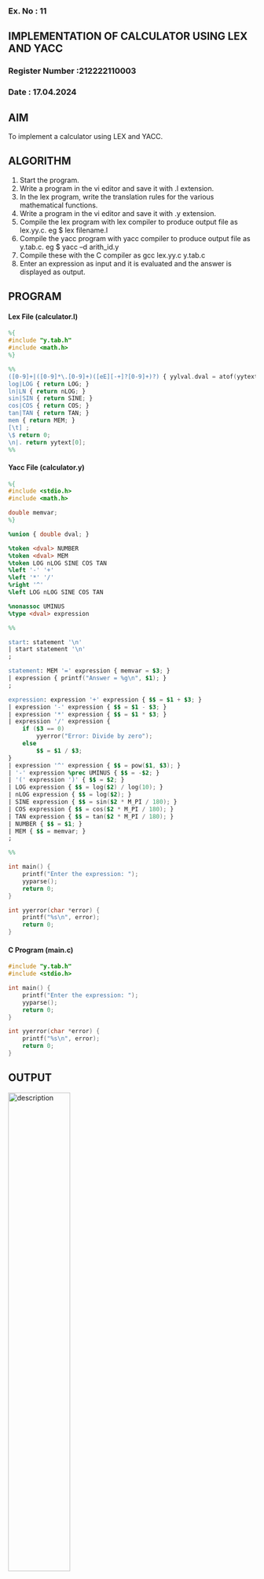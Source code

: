 ### Ex. No : 11	
## IMPLEMENTATION OF CALCULATOR USING LEX AND YACC 
### Register Number :212222110003
### Date : 17.04.2024

## AIM   
To implement a calculator using LEX and YACC.

## ALGORITHM
1.	Start the program.
2.	Write a program in the vi editor and save it with .l extension.
3.	In the lex program, write the translation rules for the various mathematical functions.
4.	Write a program in the vi editor and save it with .y extension.
5.	Compile the lex program with lex compiler to produce output file as lex.yy.c. eg $ lex filename.l
6.	Compile the yacc program with yacc compiler to produce output file as y.tab.c. eg $ yacc –d arith_id.y
7.	Compile these with the C compiler as gcc lex.yy.c y.tab.c
8.	Enter an expression as input and it is evaluated and the answer is displayed as output.

## PROGRAM

#### Lex File (calculator.l)
```lex
%{
#include "y.tab.h"
#include <math.h>
%}

%%
([0-9]+|([0-9]*\.[0-9]+)([eE][-+]?[0-9]+)?) { yylval.dval = atof(yytext); return NUMBER; }
log|LOG { return LOG; }
ln|LN { return nLOG; }
sin|SIN { return SINE; }
cos|COS { return COS; }
tan|TAN { return TAN; }
mem { return MEM; }
[\t] ;
\$ return 0;
\n|. return yytext[0];
%%

```

#### Yacc File (calculator.y)
```yacc
%{
#include <stdio.h>
#include <math.h>

double memvar;
%}

%union { double dval; }

%token <dval> NUMBER
%token <dval> MEM
%token LOG nLOG SINE COS TAN
%left '-' '+'
%left '*' '/'
%right '^'
%left LOG nLOG SINE COS TAN

%nonassoc UMINUS
%type <dval> expression

%%

start: statement '\n'
| start statement '\n'
;

statement: MEM '=' expression { memvar = $3; }
| expression { printf("Answer = %g\n", $1); }
;

expression: expression '+' expression { $$ = $1 + $3; }
| expression '-' expression { $$ = $1 - $3; }
| expression '*' expression { $$ = $1 * $3; }
| expression '/' expression { 
    if ($3 == 0)
        yyerror("Error: Divide by zero");
    else
        $$ = $1 / $3; 
}
| expression '^' expression { $$ = pow($1, $3); }
| '-' expression %prec UMINUS { $$ = -$2; }
| '(' expression ')' { $$ = $2; }
| LOG expression { $$ = log($2) / log(10); }
| nLOG expression { $$ = log($2); }
| SINE expression { $$ = sin($2 * M_PI / 180); }
| COS expression { $$ = cos($2 * M_PI / 180); }
| TAN expression { $$ = tan($2 * M_PI / 180); }
| NUMBER { $$ = $1; }
| MEM { $$ = memvar; }
;

%%

int main() {
    printf("Enter the expression: ");
    yyparse();
    return 0;
}

int yyerror(char *error) {
    printf("%s\n", error);
    return 0;
}
```

#### C Program (main.c)
```c
#include "y.tab.h"
#include <stdio.h>

int main() {
    printf("Enter the expression: ");
    yyparse();
    return 0;
}

int yyerror(char *error) {
    printf("%s\n", error);
    return 0;
}
```




## OUTPUT 
<img src="https://github.com/rifnasherine/19CS409-Compiler-Design-Lab/assets/119393279/425c7cf0-2c0a-40fb-98db-5d3dab6c376d" alt="description" style="width: 50%; height: auto;">

## RESULT
The calculator is implemented using LEX and YACC and the output is verified.
